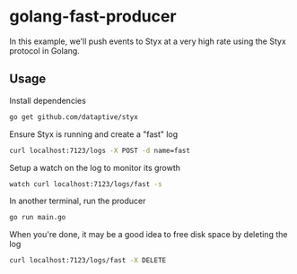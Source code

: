 golang-fast-producer
====================

In this example, we'll push events to Styx at a very high rate using the Styx protocol in Golang.

Usage
-----

Install dependencies

```bash
go get github.com/dataptive/styx
```

Ensure Styx is running and create a "fast" log

```bash
curl localhost:7123/logs -X POST -d name=fast
```

Setup a watch on the log to monitor its growth

```bash
watch curl localhost:7123/logs/fast -s
```

In another terminal, run the producer

```bash
go run main.go
```

When you're done, it may be a good idea to free disk space by deleting the log

```bash
curl localhost:7123/logs/fast -X DELETE
```
